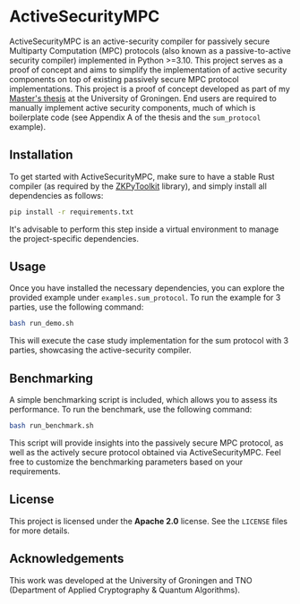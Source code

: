 # ActiveSecurityMPC

ActiveSecurityMPC is an active-security compiler for passively secure Multiparty Computation (MPC) protocols (also known as a passive-to-active security compiler) implemented in Python >=3.10. This project serves as a proof of concept and aims to simplify the implementation of active security components on top of existing passively secure MPC protocol implementations. This project is a proof of concept developed as part of my [Master's thesis](https://fse.studenttheses.ub.rug.nl/33067/) at the University of Groningen. End users are required to manually implement active security components, much of which is boilerplate code (see Appendix A of the thesis and the `sum_protocol` example).

## Installation

To get started with ActiveSecurityMPC, make sure to have a stable Rust compiler (as required by the [ZKPyToolkit](https://github.com/lorenzorota/zkpytoolkit) library), and simply install all dependencies as follows:

```bash
pip install -r requirements.txt
```

It's advisable to perform this step inside a virtual environment to manage the project-specific dependencies.

## Usage

Once you have installed the necessary dependencies, you can explore the provided example under `examples.sum_protocol`. To run the example for 3 parties, use the following command:

```bash
bash run_demo.sh
```

This will execute the case study implementation for the sum protocol with 3 parties, showcasing the active-security compiler.

## Benchmarking

A simple benchmarking script is included, which allows you to assess its performance. To run the benchmark, use the following command:

```bash
bash run_benchmark.sh
```

This script will provide insights into the passively secure MPC protocol, as well as the actively secure protocol obtained via ActiveSecurityMPC. Feel free to customize the benchmarking parameters based on your requirements.

## License

This project is licensed under the **Apache 2.0** license. See the `LICENSE` files for more details.

## Acknowledgements

This work was developed at the University of Groningen and TNO (Department of Applied Cryptography & Quantum Algorithms).
